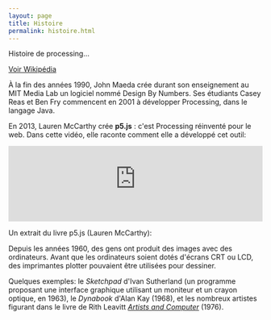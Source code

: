 ```yaml
---
layout: page
title: Histoire
permalink: histoire.html
---
```


Histoire de processing...

[Voir Wikipédia](https://fr.wikipedia.org/wiki/Processing)

À la fin des années 1990, John Maeda crée durant son enseignement au MIT Media Lab un logiciel nommé Design By Numbers. Ses étudiants Casey Reas et Ben Fry commencent en 2001 à développer Processing, dans le langage Java.

En 2013, Lauren McCarthy crée **p5.js** : c'est Processing réinventé pour le web. Dans cette vidéo, elle raconte comment elle a développé cet outil:

<iframe width="100%" style="ratio:16/9" src="https://www.youtube-nocookie.com/embed/1k3X4DLDHdc?si=LCPXeaPWaT2O-_-e" title="YouTube video player" frameborder="0" allow="accelerometer; autoplay; clipboard-write; encrypted-media; gyroscope; picture-in-picture; web-share" allowfullscreen></iframe>

Un extrait du livre p5.js (Lauren McCarthy):

Depuis les années 1960, des gens ont produit des images avec des ordinateurs. Avant que les ordinateurs soient dotés d'écrans CRT ou LCD, des imprimantes plotter pouvaient être utilisées pour dessiner.

Quelques exemples: le *Sketchpad* d'Ivan Sutherland (un programme proposant une interface graphique utilisant un moniteur et un crayon optique, en 1963), le *Dynabook* d'Alan Kay (1968), et les nombreux artistes figurant dans le livre de Rith Leavitt *[Artists and Computer](https://www.atariarchives.org/artist/)* (1976).

